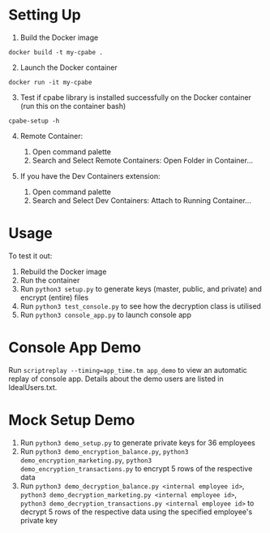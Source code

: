 # Setting Up

1. Build the Docker image

```
docker build -t my-cpabe .
```

2. Launch the Docker container

```
docker run -it my-cpabe
```

3. Test if cpabe library is installed successfully on the Docker container (run this on the container bash)

```
cpabe-setup -h
```

4. Remote Container:

   1. Open command palette
   2. Search and Select Remote Containers: Open Folder in Container...

5. If you have the Dev Containers extension:
   1. Open command palette
   2. Search and Select Dev Containers: Attach to Running Container...

# Usage

To test it out:

1. Rebuild the Docker image
2. Run the container
3. Run `python3 setup.py` to generate keys (master, public, and private) and encrypt (entire) files
4. Run `python3 test_console.py` to see how the decryption class is utilised
5. Run `python3 console_app.py` to launch console app

# Console App Demo

Run `scriptreplay --timing=app_time.tm app_demo` to view an automatic replay of console app. Details about the demo users are listed in IdealUsers.txt.

# Mock Setup Demo

1. Run `python3 demo_setup.py` to generate private keys for 36 employees
2. Run `python3 demo_encryption_balance.py`, `python3 demo_encryption_marketing.py`, `python3 demo_encryption_transactions.py` to encrypt 5 rows of the respective data
3. Run `python3 demo_decryption_balance.py <internal employee id>`, `python3 demo_decryption_marketing.py <internal employee id>`, `python3 demo_decryption_transactions.py <internal employee id>` to decrypt 5 rows of the respective data using the specified employee's private key
